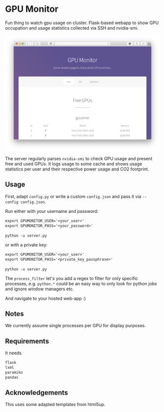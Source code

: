 # GPU Monitor

Fun thing to watch gpu usage on cluster. Flask-based webapp to show GPU occupation and usage statistics collected via SSH and nvidia-smi.

![Screenshot](example.png)

The server regularly parses `nvidia-smi` to check GPU usage and present free and used GPUs. It logs usage to some cache and shows usage statistics per user and their respective power usage and CO2 footprint.

## Usage
First, adapt `config.py` or write a custom `config.json` and pass it via `--config config.json`.

Run either with your username and password:
```
export GPUMONITOR_USER='<your_user>'
export GPUMONITOR_PASS='<your_password>'

python -u server.py
```

or with a private key:
```
export GPUMONITOR_USER='<your_user>'
export GPUMONITOR_PASS='<private_key_passphrase>'

python -u server.py
```

The `process_filter` let's you add a regex to filter for only specific processes, e.g. `python.*` could be an easy way to only look for python jobs and ignore window managers etc.

And navigate to your hosted web-app :)

## Notes
We currently assume single processes per GPU for display purposes.

## Requirements
It needs
```
flask
lxml
paramiko
pandas
```

## Acknowledgements
This uses some adapted templates from html5up.